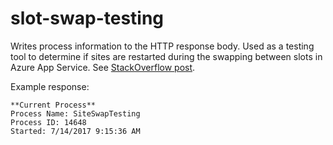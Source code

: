 # slot-swap-testing

Writes process information to the HTTP response body. Used as a testing tool to determine if sites are restarted during the swapping between slots in Azure App Service. See [StackOverflow post](https://stackoverflow.com/questions/45077899/preventing-staging-site-restart-during-a-swap).

Example response:

```
**Current Process**
Process Name: SiteSwapTesting
Process ID: 14648
Started: 7/14/2017 9:15:36 AM
```
